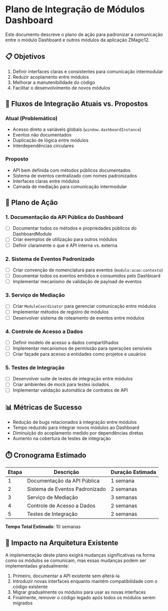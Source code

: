 # Plano de Integração de Módulos Dashboard

Este documento descreve o plano de ação para padronizar a comunicação entre o módulo Dashboard e outros módulos da aplicação ZMagic12.

## 📋 Objetivos

1. Definir interfaces claras e consistentes para comunicação intermodular
2. Reduzir acoplamento entre módulos
3. Melhorar a manutenibilidade do código
4. Facilitar o desenvolvimento de novos módulos

## 🔄 Fluxos de Integração Atuais vs. Propostos

### Atual (Problemático)
- Acesso direto a variáveis globais (`window.dashboardInstance`)
- Eventos não documentados
- Duplicação de lógica entre módulos
- Interdependências circulares

### Proposto
- API bem definida com métodos públicos documentados
- Sistema de eventos centralizado com nomes padronizados
- Interfaces claras entre módulos
- Camada de mediação para comunicação intermodular

## 📝 Plano de Ação

### 1. Documentação da API Pública do Dashboard

- [ ] Documentar todos os métodos e propriedades públicos do DashboardModule
- [ ] Criar exemplos de utilização para outros módulos
- [ ] Definir claramente o que é API interna vs. externa

### 2. Sistema de Eventos Padronizado

- [ ] Criar convenção de nomenclatura para eventos (`modulo:acao:contexto`)
- [ ] Documentar todos os eventos emitidos e consumidos pelo Dashboard
- [ ] Implementar mecanismo de validação de payload de eventos

### 3. Serviço de Mediação

- [ ] Criar `ModuleCoordinator` para gerenciar comunicação entre módulos
- [ ] Implementar métodos de registro de módulos
- [ ] Desenvolver sistema de roteamento de eventos entre módulos

### 4. Controle de Acesso a Dados

- [ ] Definir modelo de acesso a dados compartilhados
- [ ] Implementar mecanismos de permissão para operações sensíveis
- [ ] Criar façade para acesso a entidades como projetos e usuários

### 5. Testes de Integração

- [ ] Desenvolver suite de testes de integração entre módulos
- [ ] Criar ambientes de mock para testes isolados
- [ ] Implementar validação automática de contratos de API

## 📊 Métricas de Sucesso

- Redução de bugs relacionados à integração entre módulos
- Tempo reduzido para integrar novos módulos ao Dashboard
- Diminuição do acoplamento medido por dependências diretas
- Aumento na cobertura de testes de integração

## ⏱️ Cronograma Estimado

| Etapa | Descrição | Duração Estimada |
|-------|-----------|------------------|
| 1 | Documentação da API Pública | 1 semana |
| 2 | Sistema de Eventos Padronizado | 2 semanas |
| 3 | Serviço de Mediação | 3 semanas |
| 4 | Controle de Acesso a Dados | 2 semanas |
| 5 | Testes de Integração | 2 semanas |

**Tempo Total Estimado**: 10 semanas

## 🔄 Impacto na Arquitetura Existente

A implementação deste plano exigirá mudanças significativas na forma como os módulos se comunicam, mas essas mudanças podem ser implementadas gradualmente:

1. Primeiro, documentar a API existente sem alterá-la
2. Introduzir novas interfaces enquanto mantém compatibilidade com o código existente
3. Migrar gradualmente os módulos para usar as novas interfaces
4. Finalmente, remover o código legado após todos os módulos serem migrados 